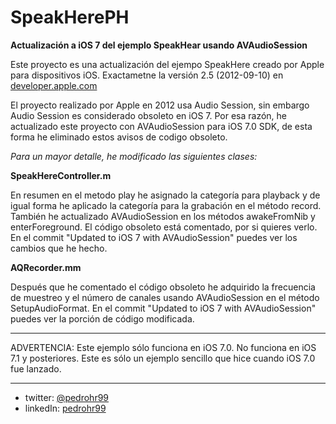 SpeakHerePH
===========

**Actualización a iOS 7 del ejemplo SpeakHear usando AVAudioSession**

Este proyecto es una actualización del ejempo SpeakHere creado por Apple para dispositivos iOS. Exactametne la versión 2.5 (2012-09-10) en [developer.apple.com](https://developer.apple.com/library/ios/samplecode/SpeakHere/Introduction/Intro.html "SpeakHere Apple project")

El proyecto realizado por Apple en 2012 usa Audio Session, sin embargo Audio Session es considerado obsoleto en iOS 7. Por esa razón, he actualizado este proyecto con  AVAudioSession para iOS 7.0 SDK, de esta forma he eliminado estos avisos de codigo obsoleto.

*Para un mayor detalle, he modificado las siguientes clases:*

**SpeakHereController.m**

En resumen en el metodo play he asignado la categoría para playback y de igual forma he aplicado la categoría para la grabación en el método record. También he actualizado AVAudioSession en los métodos awakeFromNib y enterForeground. El código obsoleto está comentado, por si quieres verlo. En el commit "Updated to iOS 7 with AVAudioSession" puedes ver los cambios que he hecho.

**AQRecorder.mm**

Después que he comentado el código obsoleto he adquirido la frecuencia de muestreo y el número de canales usando AVAudioSession en el método SetupAudioFormat. En el commit "Updated to iOS 7 with AVAudioSession" puedes ver la porción de código modificada.

***

ADVERTENCIA: Este ejemplo sólo funciona en iOS 7.0. No funciona en iOS 7.1 y posteriores. Este es sólo un ejemplo sencillo que hice cuando iOS 7.0 fue lanzado.

***

* twitter: [@pedrohr99](https://twitter.com/pedrohr99 "twitter @pedrohr99")
* linkedIn: [pedrohr99](http://www.linkedin.com/in/pedrohr99 "linkedIn pedroh")